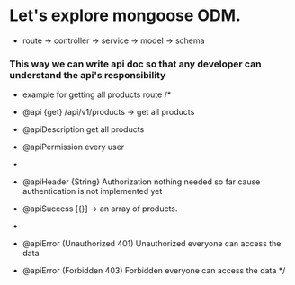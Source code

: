# Let's explore mongoose ODM.

- route -> controller -> service -> model -> schema

### This way we can write api doc so that any developer can understand the api's responsibility

- example for getting all products route
  /\*

- @api {get} /api/v1/products -> get all products
- @apiDescription get all products
- @apiPermission every user
-
- @apiHeader {String} Authorization nothing needed so far cause authentication is not implemented yet

- @apiSuccess [{}] -> an array of products.
-
- @apiError (Unauthorized 401) Unauthorized everyone can access the data
- @apiError (Forbidden 403) Forbidden everyone can access the data
  \*/
